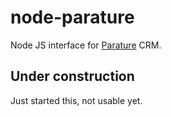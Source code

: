 node-parature
=============
Node JS interface for [Parature](http://www.parature.com/) CRM.

## Under construction
Just started this, not usable yet.
